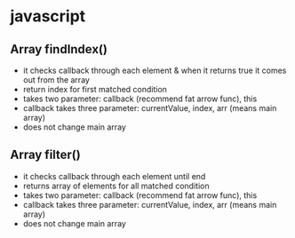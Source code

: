 # javascript

## Array findIndex()

* it checks callback through each element & when it returns true it comes out from the array
* return index for first matched condition
* takes two parameter: callback (recommend fat arrow func), this
* callback takes three parameter: currentValue, index, arr (means main array)
* does not change main array

## Array filter()

* it checks callback through each element until end
* returns array of elements for all matched condition
* takes two parameter: callback (recommend fat arrow func), this
* callback takes three parameter: currentValue, index, arr (means main array)
* does not change main array

